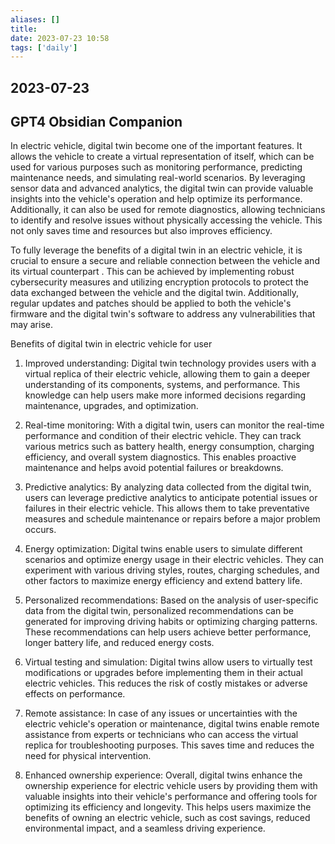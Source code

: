```yaml
---
aliases: []
title: 
date: 2023-07-23 10:58
tags: ['daily']
---
```


## 2023-07-23

## GPT4 Obsidian Companion

In electric vehicle, digital twin become one of the important features. It allows the vehicle to create a virtual representation of itself, which can be used for various purposes such as monitoring performance, predicting maintenance needs, and simulating real-world scenarios. By leveraging sensor data and advanced analytics, the digital twin can provide valuable insights into the vehicle's operation and help optimize its performance. Additionally, it can also be used for remote diagnostics, allowing technicians to identify and resolve issues without physically accessing the vehicle. This not only saves time and resources but also improves efficiency.

To fully leverage the benefits of a digital twin in an electric vehicle, it is crucial to ensure a secure and reliable connection between the vehicle and its virtual counterpart . This can be achieved by implementing robust cybersecurity measures and utilizing encryption protocols to protect the data exchanged between the vehicle and the digital twin. Additionally, regular updates and patches should be applied to both the vehicle's firmware and the digital twin's software to address any vulnerabilities that may arise.

Benefits of digital twin in electric vehicle for user

1. Improved understanding: Digital twin technology provides users with a virtual replica of their electric vehicle, allowing them to gain a deeper understanding of its components, systems, and performance. This knowledge can help users make more informed decisions regarding maintenance, upgrades, and optimization.

2. Real-time monitoring: With a digital twin, users can monitor the real-time performance and condition of their electric vehicle. They can track various metrics such as battery health, energy consumption, charging efficiency, and overall system diagnostics. This enables proactive maintenance and helps avoid potential failures or breakdowns.

3. Predictive analytics: By analyzing data collected from the digital twin, users can leverage predictive analytics to anticipate potential issues or failures in their electric vehicle. This allows them to take preventative measures and schedule maintenance or repairs before a major problem occurs.

4. Energy optimization: Digital twins enable users to simulate different scenarios and optimize energy usage in their electric vehicles. They can experiment with various driving styles, routes, charging schedules, and other factors to maximize energy efficiency and extend battery life.

5. Personalized recommendations: Based on the analysis of user-specific data from the digital twin, personalized recommendations can be generated for improving driving habits or optimizing charging patterns. These recommendations can help users achieve better performance, longer battery life, and reduced energy costs.

6. Virtual testing and simulation: Digital twins allow users to virtually test modifications or upgrades before implementing them in their actual electric vehicles. This reduces the risk of costly mistakes or adverse effects on performance.

7. Remote assistance: In case of any issues or uncertainties with the electric vehicle's operation or maintenance, digital twins enable remote assistance from experts or technicians who can access the virtual replica for troubleshooting purposes. This saves time and reduces the need for physical intervention.

8. Enhanced ownership experience: Overall, digital twins enhance the ownership experience for electric vehicle users by providing them with valuable insights into their vehicle's performance and offering tools for optimizing its efficiency and longevity. This helps users maximize the benefits of owning an electric vehicle, such as cost savings, reduced environmental impact, and a seamless driving experience.




